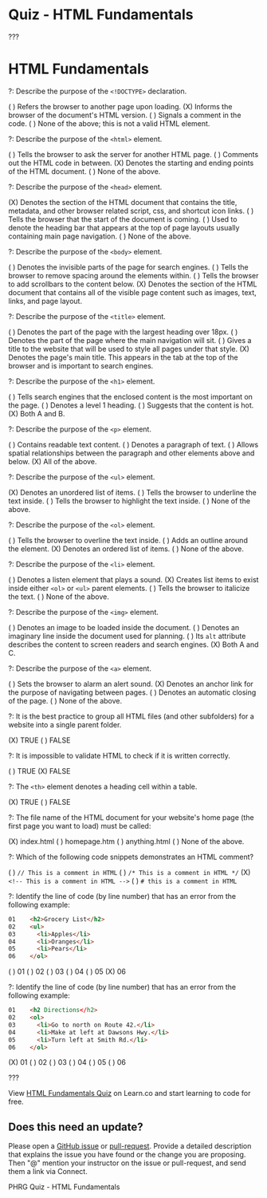 # Quiz - HTML Fundamentals

???

# HTML Fundamentals

?: Describe the purpose of the `<!DOCTYPE>` declaration.

( ) Refers the browser to another page upon loading.
(X) Informs the browser of the document's HTML version.
( ) Signals a comment in the code.
( ) None of the above; this is not a valid HTML element.

?: Describe the purpose of the `<html>` element.

( ) Tells the browser to ask the server for another HTML page.
( ) Comments out the HTML code in between.
(X) Denotes the starting and ending points of the HTML document.
( ) None of the above.

?: Describe the purpose of the `<head>` element.

(X) Denotes the section of the HTML document that contains the title, metadata, and other browser related script, css, and shortcut icon links.
( ) Tells the browser that the start of the document is coming.
( ) Used to denote the heading bar that appears at the top of page layouts usually containing main page navigation.
( ) None of the above.

?: Describe the purpose of the `<body>` element.

( ) Denotes the invisible parts of the page for search engines.
( ) Tells the browser to remove spacing around the elements within.
( ) Tells the browser to add scrollbars to the content below.
(X) Denotes the section of the HTML document that contains all of the visible page content such as images, text, links, and page layout.

?: Describe the purpose of the `<title>` element.

( ) Denotes the part of the page with the largest heading over 18px.
( ) Denotes the part of the page where the main navigation will sit.
( ) Gives a title to the website that will be used to style all pages under that style.
(X) Denotes the page's main title. This appears in the tab at the top of the browser and is important to search engines.

?: Describe the purpose of the `<h1>` element.

( ) Tells search engines that the enclosed content is the most important on the page.
( ) Denotes a level 1 heading.
( ) Suggests that the content is hot.
(X) Both A and B.

?: Describe the purpose of the `<p>` element.

( ) Contains readable text content.
( ) Denotes a paragraph of text.
( ) Allows spatial relationships between the paragraph and other elements above and below.
(X) All of the above.

?: Describe the purpose of the `<ul>` element.

(X) Denotes an unordered list of items.
( ) Tells the browser to underline the text inside.
( ) Tells the browser to highlight the text inside.
( ) None of the above.

?: Describe the purpose of the `<ol>` element.

( ) Tells the browser to overline the text inside.
( ) Adds an outline around the element.
(X) Denotes an ordered list of items.
( ) None of the above.

?: Describe the purpose of the `<li>` element.

( ) Denotes a listen element that plays a sound.
(X) Creates list items to exist inside either `<ol>` or `<ul>` parent elements.
( ) Tells the browser to italicize the text.
( ) None of the above.

?: Describe the purpose of the `<img>` element.

( ) Denotes an image to be loaded inside the document.
( ) Denotes an imaginary line inside the document used for planning.
( ) Its `alt` attribute describes the content to screen readers and search engines.
(X) Both A and C.

?: Describe the purpose of the `<a>` element.

( ) Sets the browser to alarm an alert sound.
(X) Denotes an anchor link for the purpose of navigating between pages.
( ) Denotes an automatic closing of the page.
( ) None of the above.

?: It is the best practice to group all HTML files (and other subfolders) for a website into a single parent folder.

(X) TRUE
( ) FALSE

?: It is impossible to validate HTML to check if it is written correctly.

( ) TRUE
(X) FALSE

?: The `<th>` element denotes a heading cell within a table.

(X) TRUE
( ) FALSE

?: The file name of the HTML document for your website's home page (the first page you want to load) must be called:

(X) index.html
( ) homepage.htm
( ) anything.html
( ) None of the above.

?: Which of the following code snippets demonstrates an HTML comment?

( ) `// This is a comment in HTML`
( ) `/* This is a comment in HTML */`
(X) `<!-- This is a comment in HTML -->`
( ) `# this is a comment in HTML`

?: Identify the line of code (by line number) that has an error from the following example:

```html
01    <h2>Grocery List</h2>
02    <ul>
03      <li>Apples</li>
04      <li>Oranges</li>
05      <li>Pears</li>
06    </ol>
```

( ) 01
( ) 02
( ) 03
( ) 04
( ) 05
(X) 06

?: Identify the line of code (by line number) that has an error from the following example:

```html
01    <h2 Directions</h2>
02    <ol>
03      <li>Go to north on Route 42.</li>
04      <li>Make at left at Dawsons Hwy.</li>
05      <li>Turn left at Smith Rd.</li>
06    </ol>
```

(X) 01
( ) 02
( ) 03
( ) 04
( ) 05
( ) 06

???

<p class='util--hide'>View <a href='https://learn.co/lessons/quiz-html-fundamentals'>HTML Fundamentals Quiz</a> on Learn.co and start learning to code for free.</p>

## Does this need an update?
 Please open a [GitHub issue](https://github.com/learn-co-curriculum/phrg-quiz-html-fundamentals/issues) or [pull-request](https://github.com/learn-co-curriculum/phrg-quiz-html-fundamentals/pulls). Provide a detailed description that explains the issue you have found or the change you are proposing. Then "@" mention your instructor on the issue or pull-request, and send them a link via Connect.

<p data-visibility='hidden'>PHRG Quiz - HTML Fundamentals</p>

